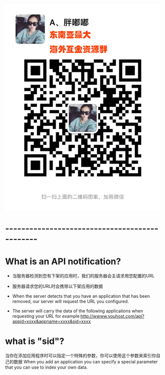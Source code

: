  ![image](https://github.com/haicuan139/appcheck/blob/master/%E6%9C%AA%E6%A0%87%E9%A2%98-1.png)
# ----------------------------------------------

# What is an API notification?
- 当服务器检测到您有下架的应用时，我们的服务器会主请求用您配置的URL
- 服务器请求您的URL时会携带以下架应用的数据

- When the server detects that you have an application that has been removed, our server will request the URL you configured.
- The server will carry the data of the following applications when requesting your URL
for example:http://wwww.youhost.com/api?appid=xxxx&appname=xxxx&sid=xxxx

# what is "sid"?
当你在添加应用程序时可以指定一个特殊的参数，你可以使用这个参数来索引你自己的数据
When you add an application you can specify a special parameter that you can use to index your own data.

